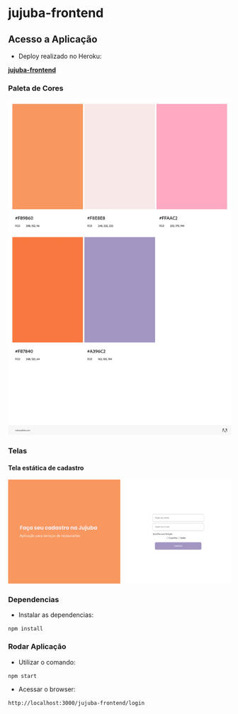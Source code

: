 # jujuba-frontend

## Acesso a Aplicação
- Deploy realizado no Heroku:

**[jujuba-frontend](https://jessicamelise.github.io/jujuba-frontend)**

### Paleta de Cores

<img src="src\assets\images\paleta.jpeg"/>

### Telas

#### Tela estática de cadastro

<img src="src\assets\images\Tela-Cadastro.png"/>

### Dependencias
- Instalar as dependencias:

```
npm install
```

### Rodar Aplicação
- Utilizar o comando:
```
npm start
```
- Acessar o browser:
```
http://localhost:3000/jujuba-frontend/login
```